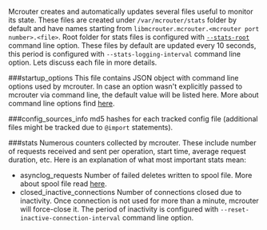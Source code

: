 Mcrouter creates and automatically updates several files useful to monitor its state. These files are created under `/var/mcrouter/stats` folder by default and have names starting from `libmcrouter.mcrouter.<mcrouter port number>.<file>`. Root folder for stats files is configured with [`--stats-root`](Command-line-options#--stats-root) command line option. These files by default are updated every 10 seconds, this period is configured with `--stats-logging-interval` command line option.
Lets discuss each file in more details.

###startup_options
This file contains JSON object with command line options used by mcrouter. In case an option wasn't explicitly passed to mcrouter via command line, the default value will be listed here. More about command line options find [here](Command-line-options).

###config_sources_info
md5 hashes for each tracked config file (additional files might be tracked due to `@import` statements).

###stats
Numerous counters collected by mcrouter. These include number of requests received and sent per operation, start time, average request duration, etc.
Here is an explanation of what most important stats mean:
* asynclog_requests
  Number of failed deletes written to spool file. More about spool file read [here](Features#reliable-delete-stream).
* closed_inactive_connections
  Number of connections closed due to inactivity. Once connection is not used for more than a minute,
  mcrouter will force-close it. The period of inactivity is configured with
  `--reset-inactive-connection-interval` command line option.
